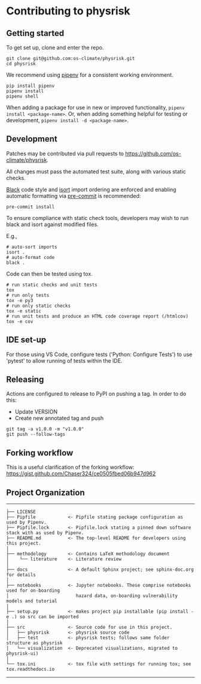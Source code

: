 # Contributing to physrisk

## Getting started
To get set up, clone and enter the repo.
```
git clone git@github.com:os-climate/physrisk.git
cd physrisk
```

We recommend using [pipenv](https://pipenv.pypa.io/en/latest/) for a
consistent working environment.
```
pip install pipenv
pipenv install
pipenv shell
```

When adding a package for use in new or improved functionality,
`pipenv install <package-name>`. Or, when adding something helpful for
testing or development, `pipenv install -d <package-name>`.

## Development
Patches may be contributed via pull requests to
https://github.com/os-climate/physrisk.

All changes must pass the automated test suite, along with various static
checks.

[Black](https://black.readthedocs.io/) code style and
[isort](https://pycqa.github.io/isort/) import ordering are enforced
and enabling automatic formatting via [pre-commit](https://pre-commit.com/)
is recommended:
```
pre-commit install
```

To ensure compliance with static check tools, developers may wish to run black and isort against modified files.

E.g.,
```
# auto-sort imports
isort .
# auto-format code
black .
```

Code can then be tested using tox.
```
# run static checks and unit tests
tox
# run only tests
tox -e py3
# run only static checks
tox -e static
# run unit tests and produce an HTML code coverage report (/htmlcov)
tox -e cov
```

## IDE set-up
For those using VS Code, configure tests ('Python: Configure Tests') to use 'pytest'
to allow running of tests within the IDE.

## Releasing
Actions are configured to release to PyPI on pushing a tag. In order to do this:
- Update VERSION
- Create new annotated tag and push
```
git tag -a v1.0.0 -m "v1.0.0"
git push --follow-tags
```

## Forking workflow
This is a useful clarification of the forking workflow:
https://gist.github.com/Chaser324/ce0505fbed06b947d962

## Project Organization
------------

    ├── LICENSE
    ├── Pipfile            <- Pipfile stating package configuration as used by Pipenv.
    ├── Pipfile.lock       <- Pipfile.lock stating a pinned down software stack with as used by Pipenv.
    ├── README.md          <- The top-level README for developers using this project.
    │
    ├── methodology        <- Contains LaTeX methodology document
    │    └── literature    <- Literature review
    │
    ├── docs               <- A default Sphinx project; see sphinx-doc.org for details
    │
    ├── notebooks          <- Jupyter notebooks. These comprise notebooks used for on-boarding
    │                         hazard data, on-boarding vulnerability models and tutorial
    │
    ├── setup.py           <- makes project pip installable (pip install -e .) so src can be imported
    │
    ├── src                <- Source code for use in this project.
    │   ├── physrisk       <- physrisk source code
    │   ├── test           <- physrisk tests; follows same folder structure as physrisk
    │   └── visualization  <- Deprecated visualizations, migrated to physrisk-ui)
    │
    └── tox.ini            <- tox file with settings for running tox; see tox.readthedocs.io


--------
